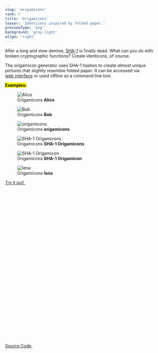 ```yaml
---
slug: 'origamicons'
rank: 7
title: 'Origamicons'
teaser: 'Identicons inspired by folded paper.'
previewType: 'png'
background: 'gray-light'
align: 'right'
---
```


After a long and slow demise, <a href="https://shattered.io/">SHA-1</a> is finally dead.
What can you do with broken cryptographic functions? Create identicons, of course.

The origamicon generator uses SHA-1 hashes to create *almost* unique pictures that slightly resemble
folded paper. It can be accessed via 
<a href="https://origamicons.herokuapp.com/">web&nbsp;interface</a> or used offline as a command line tool.


**<mark>Examples:</mark>**

<section class="figrow">

<figure>
<img src="projects/origamicons/origamicon_Alice.png" alt="Alice"/>
<figcaption>Origamicons <strong>Alice</strong></figcaption>
</figure>

<figure>
<img src="projects/origamicons/origamicon_Bob.png" alt="Bob"/>
<figcaption>Origamicons <strong>Bob</strong></figcaption>
</figure>

<figure>
<img src="projects/origamicons/origamicon_origamicons.png" alt="origamicons"/>
<figcaption>Origamicons <strong>origamicons</strong></figcaption>
</figure>

<figure>
<img src="projects/origamicons/origamicon_SHA-1 Origamicons.png" alt="SHA-1 Origamicons"/>
<figcaption>Origamicons <strong>SHA-1 Origamicons</strong></figcaption>
</figure>

<figure>
<img src="projects/origamicons/origamicon_SHA-1 Origamicon.png" alt="SHA-1 Origamicon"/>
<figcaption>Origamicons <strong>SHA-1 Origamicon</strong></figcaption>
</figure>

<figure>
<img src="projects/origamicons/origamicon_lena.png" alt="lena"/>
<figcaption>Origamicons <strong>lena</strong></figcaption>
</figure>

</section>


<p>
<a href="https://origamicons.herokuapp.com/" class="meta link">
Try it out!&nbsp;
<svg viewBox="0 0 24 24" class="icon icon-inline"><use xlink:href="icons/sprite.svg#link"/></svg>
</a>
</p>

<p>
<a href="https://github.com/LenaSchnedlitz/origamicons" class="meta link">Source Code&nbsp;
<svg viewBox="0 0 24 24" class="icon icon-inline"><use xlink:href="icons/sprite.svg#link"/></svg>
</a>
</p>

<br>
<br>
